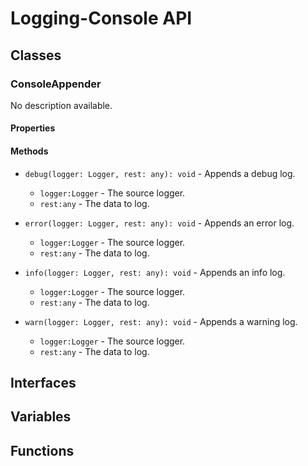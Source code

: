 # Logging-Console API

## Classes


### ConsoleAppender

No description available.

#### Properties


#### Methods


* `debug(logger: Logger, rest: any): void` - Appends a debug log.
  * `logger:Logger` - The source logger.
  * `rest:any` - The data to log.



* `error(logger: Logger, rest: any): void` - Appends an error log.
  * `logger:Logger` - The source logger.
  * `rest:any` - The data to log.



* `info(logger: Logger, rest: any): void` - Appends an info log.
  * `logger:Logger` - The source logger.
  * `rest:any` - The data to log.



* `warn(logger: Logger, rest: any): void` - Appends a warning log.
  * `logger:Logger` - The source logger.
  * `rest:any` - The data to log.




## Interfaces


## Variables


## Functions

